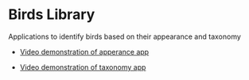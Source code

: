 # Birds Library
Applications to identify birds based on their appearance and taxonomy

* [Video demonstration of apperance app](https://drive.google.com/file/d/1LVOIeETbiNcEbojGKSF-IzA0kvnHAtAH/view?usp=sharing)

* [Video demonstration of taxonomy app](https://drive.google.com/file/d/17d9zFKXEqT_yoR0MGu9ZYej9g_8noP54/view?usp=sharing)
